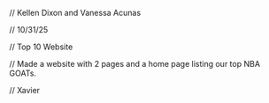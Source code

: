 // Kellen Dixon and Vanessa Acunas

 // 10/31/25

 // Top 10 Website

 // Made a website with 2 pages and a home page listing our top NBA GOATs. 

 

// Xavier
